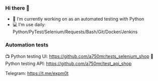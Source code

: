 ### Hi there 👋

- 🔭 I’m currently working on as an automated testing with Python
- 💻 I’m use daily: Python/PyTest/Selenium/Requests/Bash/Git/Docker/Jenkins

### Automation tests

📺 Python testing UI: https://github.com/a750mr/tests_selenium_shop
🔧 Python testing API: https://github.com/a750mr/test_api_shop

Telegram: https://t.me/expm0t
